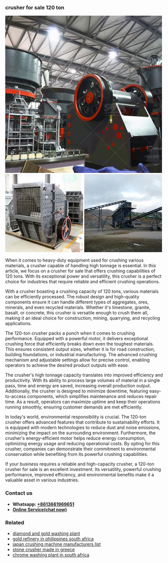 <h3>crusher for sale 120 ton</h3><img src='1708497451.jpg' alt=''><p>When it comes to heavy-duty equipment used for crushing various materials, a crusher capable of handling high tonnage is essential. In this article, we focus on a crusher for sale that offers crushing capabilities of 120 tons. With its exceptional power and versatility, this crusher is a perfect choice for industries that require reliable and efficient crushing operations.</p><p>With a crusher boasting a crushing capacity of 120 tons, various materials can be efficiently processed. The robust design and high-quality components ensure it can handle different types of aggregates, ores, minerals, and even recycled materials. Whether it's limestone, granite, basalt, or concrete, this crusher is versatile enough to crush them all, making it an ideal choice for construction, mining, quarrying, and recycling applications.</p><p>The 120-ton crusher packs a punch when it comes to crushing performance. Equipped with a powerful motor, it delivers exceptional crushing force that efficiently breaks down even the toughest materials. This ensures consistent output sizes, whether it is for road construction, building foundations, or industrial manufacturing. The advanced crushing mechanism and adjustable settings allow for precise control, enabling operators to achieve the desired product outputs with ease.</p><p>The crusher's high tonnage capacity translates into improved efficiency and productivity. With its ability to process large volumes of material in a single pass, time and energy are saved, increasing overall production output. Additionally, the crusher is designed to minimize downtime, featuring easy-to-access components, which simplifies maintenance and reduces repair time. As a result, operators can maximize uptime and keep their operations running smoothly, ensuring customer demands are met efficiently.</p><p>In today's world, environmental responsibility is crucial. The 120-ton crusher offers advanced features that contribute to sustainability efforts. It is equipped with modern technologies to reduce dust and noise emissions, minimizing the impact on the surrounding environment. Furthermore, the crusher's energy-efficient motor helps reduce energy consumption, optimizing energy usage and reducing operational costs. By opting for this crusher, companies can demonstrate their commitment to environmental conservation while benefiting from its powerful crushing capabilities.</p><p>If your business requires a reliable and high-capacity crusher, a 120-ton crusher for sale is an excellent investment. Its versatility, powerful crushing performance, improved efficiency, and environmental benefits make it a valuable asset in various industries.</p><h3>Contact us</h3><ul><li><strong>Whatsapp:&nbsp;<a href="https://wa.me/8613661969651">+8613661969651</a></strong></li><li><a href="https://swt.shibang-china.com/?git&amp;zhl&amp;crusher for sale 120 ton"><strong>Online Service(chat now)</strong></a></li></ul><h3>Related</h3><ul><li><a href='diamond and gold washing plant.md'>diamond and gold washing plant</a></li><li><a href='gold refinery in philippines south africa.md'>gold refinery in philippines south africa</a></li><li><a href='japan crushing machine manufacturers list.md'>japan crushing machine manufacturers list</a></li><li><a href='stone crusher made in greece.md'>stone crusher made in greece</a></li><li><a href='chrome washing plant in south africa.md'>chrome washing plant in south africa</a></li></ul>